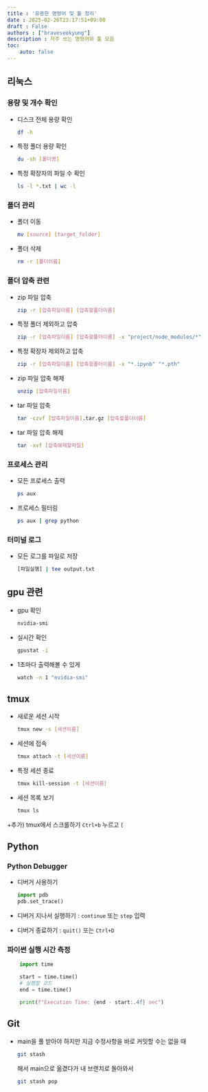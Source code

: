 ```yaml
---
title : '유용한 명령어 및 툴 정리'
date : 2025-02-26T23:17:51+09:00
draft : False
authors : ["braveseokyung"]
description : 자주 쓰는 명령어와 툴 모음
toc:
    auto: false
---
```


<!--more-->

## 리눅스
### 용량 및 개수 확인
* 디스크 전체 용량 확인
    ```bash
    df -h
    ```

* 특정 폴더 용량 확인
    ```bash
    du -sh [폴더명]
    ```
* 특정 확장자의 파일 수 확인
    ```bash
    ls -l *.txt | wc -l
    ```
### 폴더 관리

* 폴더 이동
    ```bash
    mv [source] [target_folder]
    ```
* 폴더 삭제
    ```bash
    rm -r [폴더이름]
    ```
### 폴더 압축 관련
* zip 파일 압축
    ```bash
    zip -r [압축파일이름] [압축할폴더이름]
    ```
* 특정 폴더 제외하고 압축
    ```bash
    zip -r [압축파일이름] [압축할폴더이름] -x "project/node_modules/*"
    ```
* 특정 확장자 제외하고 압축
    ```bash
    zip -r [압축파일이름] [압축할폴더이름] -x "*.ipynb" "*.pth"
    ```
* zip 파일 압축 해제
    ```bash
    unzip [압축파일이름]
    ```
* tar 파일 압축

    ```bash
    tar -czvf [압축파일이름].tar.gz [압축할폴더이름]
    ```
* tar 파일 압축 해제
    ```bash
    tar -xvf [압축해제할파일]
    ```
### 프로세스 관리
* 모든 프로세스 출력
    ```bash
    ps aux 
    ```
* 프로세스 필터링
    ```bash
    ps aux | grep python
    ```
### 터미널 로그
* 모든 로그를 파일로 저장
    ```bash
    [파일실행] | tee output.txt
    ```

## gpu 관련
* gpu 확인
    ```bash
    nvidia-smi
    ```
* 실시간 확인
    ```bash
    gpustat -i
    ```
* 1초마다 출력해볼 수 있게
    ```bash
    watch -n 1 "nvidia-smi"
    ```

## tmux
* 새로운 세션 시작
    ```bash
    tmux new -s [세션이름]
    ```
* 세션에 접속
    ```bash
    tmux attach -t [세션이름]
    ```
* 특정 세션 종료
    ```bash
    tmux kill-session -t [세션이름]
    ```
* 세션 목록 보기
    ```bash
    tmux ls
    ```

+추가) tmux에서 스크롤하기
`Ctrl+b` 누르고 `[`

## Python
### Python Debugger
* 디버거 사용하기
    ```python
    import pdb
    pdb.set_trace()
    ```
* 디버거 지나서 실행하기 : `continue` 또는 `step` 입력

* 디버거 종료하기 : `quit()` 또는  `Ctrl+D`

### 파이썬 실행 시간 측정
```python
    import time

    start = time.time()
    # 실행할 코드
    end = time.time()

    print(f"Execution Time: {end - start:.4f} sec")
```
## Git
* main을 풀 받아야 하지만 지금 수정사항을 바로 커밋할 수는 없을 때
    ```bash
    git stash
    ```
    해서 main으로 옮겼다가 내 브랜치로 돌아와서
    ```bash
    git stash pop
    ```

